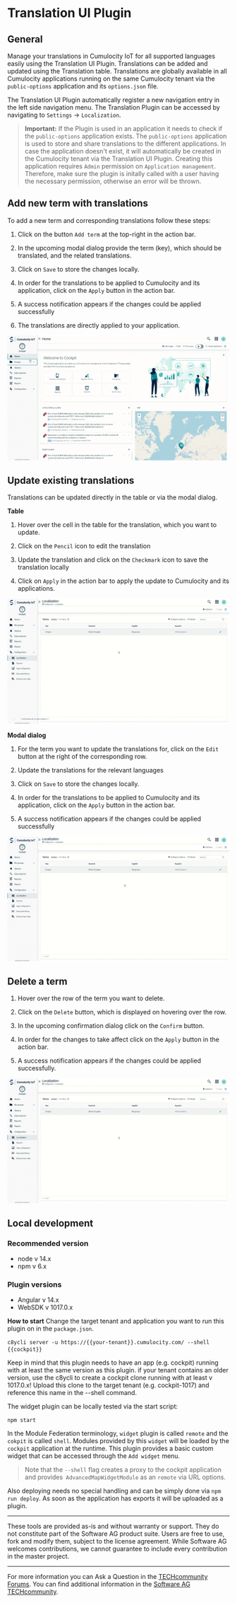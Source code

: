 # Translation UI Plugin

## General

Manage your translations in Cumulocity IoT for all supported languages easily using the Translation UI Plugin. Translations can be added and updated using the Translation table. Translations are globally available in all Cumulocity applications running on the same Cumulocity tenant via the `public-options` application and its `options.json` file. 

The Translation UI Plugin automatically register a new navigation entry in the left side navigation menu. The Translation Plugin can be accessed by navigating to `Settings` -> `Localization`. 

> **Important:** If the Plugin is used in an application it needs to check if the `public-options` application exists. The `public-options` application is used to store and share translations to the different applications. In case the application doesn't exist, it will automatically be created in the Cumulocity tenant via the Translation UI Plugin. Creating this application requires `Admin` permission on `Application management`. Therefore, make sure the plugin is initally called with a user having the necessary permission, otherwise an error will be thrown.

## Add new term with translations

To add a new term and corresponding translations follow these steps:

1. Click on the button `Add term` at the top-right in the action bar.

2. In the upcoming modal dialog provide the term (key), which should be translated, and the related translations.

3. Click on `Save` to store the changes locally.

4. In order for the translations to be applied to Cumulocity and its application, click on the `Apply` button in the action bar. 

5. A success notification appears if the changes could be applied successfully

6. The translations are directly applied to your application.

![alt translation plugin demo](/assets/translation_plugin.gif)

## Update existing translations

Translations can be updated directly in the table or via the modal dialog.

**Table**

1. Hover over the cell in the table for the translation, which you want to update.

2. Click on the `Pencil` icon to edit the translation

3. Update the translation and click on the `Checkmark` icon to save the translation locally

4. Click on `Apply` in the action bar to apply the update to Cumulocity and its applications.

![alt translation plugin update translation directly in table](/assets/translation-update-table_plugin.gif)

**Modal dialog**

1. For the term you want to update the translations for, click on the `Edit` button at the right of the corresponding row.

2. Update the translations for the relevant languages

3. Click on `Save` to store the changes locally.

4. In order for the translations to be applied to Cumulocity and its application, click on the `Apply` button in the action bar. 

5. A success notification appears if the changes could be applied successfully

![alt translation plugin update translation via modal dialog](/assets/translation-update-modal_plugin.gif)

## Delete a term

1. Hover over the row of the term you want to delete.

2. Click on the `Delete` button, which is displayed on hovering over the row.

3. In the upcoming confirmation dialog click on the `Confirm` button.

4. In order for the changes to take affect click on the `Apply` button in the action bar.

5. A success notification appears if the changes could be applied successfully.

![alt translation plugin delete a translation](/assets/translation-delete_plugin.gif)

## Local development

### Recommended version

* node v 14.x
* npm v 6.x

### Plugin versions

* Angular v 14.x
* WebSDK v 1017.0.x

**How to start**
Change the target tenant and application you want to run this plugin on in the `package.json`.

```
c8ycli server -u https://{{your-tenant}}.cumulocity.com/ --shell {{cockpit}}
```
Keep in mind that this plugin needs to have an app (e.g. cockpit) running with at least the same version as this plugin. if your tenant contains an older version, use the c8ycli to create a cockpit clone running with at least v 1017.0.x! Upload this clone to the target tenant (e.g. cockpit-1017) and reference this name in the --shell command.

The widget plugin can be locally tested via the start script:

```
npm start
```

In the Module Federation terminology, `widget` plugin is called `remote` and the `cokpit` is called `shell`. Modules provided by this `widget` will be loaded by the `cockpit` application at the runtime. This plugin provides a basic custom widget that can be accessed through the `Add widget` menu.

> Note that the `--shell` flag creates a proxy to the cockpit application and provides` AdvancedMapWidgetModule` as an `remote` via URL options.

Also deploying needs no special handling and can be simply done via `npm run deploy`. As soon as the application has exports it will be uploaded as a plugin.

------------------------------
These tools are provided as-is and without warranty or support. They do not constitute part of the Software AG product suite. Users are free to use, fork and modify them, subject to the license agreement. While Software AG welcomes contributions, we cannot guarantee to include every contribution in the master project.
_____________________
For more information you can Ask a Question in the [TECHcommunity Forums](http://tech.forums.softwareag.com/techjforum/forums/list.page?product=cumulocity).
You can find additional information in the [Software AG TECHcommunity](http://techcommunity.softwareag.com/home/-/product/name/cumulocity).